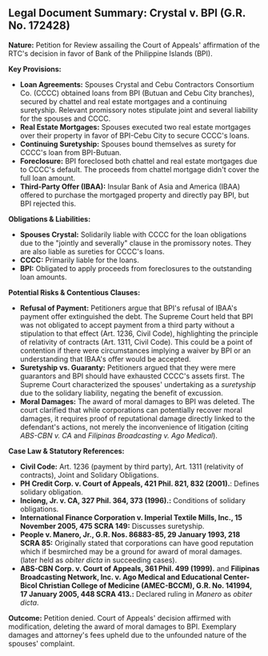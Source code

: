 ## Legal Document Summary: Crystal v. BPI (G.R. No. 172428)

**Nature:** Petition for Review assailing the Court of Appeals' affirmation of the RTC's decision in favor of Bank of the Philippine Islands (BPI).

**Key Provisions:**

*   **Loan Agreements:** Spouses Crystal and Cebu Contractors Consortium Co. (CCCC) obtained loans from BPI (Butuan and Cebu City branches), secured by chattel and real estate mortgages and a continuing suretyship. Relevant promissory notes stipulate joint and several liability for the spouses and CCCC.
*   **Real Estate Mortgages:** Spouses executed two real estate mortgages over their property in favor of BPI-Cebu City to secure CCCC's loans.
*   **Continuing Suretyship:** Spouses bound themselves as surety for CCCC's loan from BPI-Butuan.
*   **Foreclosure:** BPI foreclosed both chattel and real estate mortgages due to CCCC's default. The proceeds from chattel mortgage didn't cover the full loan amount.
*   **Third-Party Offer (IBAA):** Insular Bank of Asia and America (IBAA) offered to purchase the mortgaged property and directly pay BPI, but BPI rejected this.

**Obligations & Liabilities:**

*   **Spouses Crystal:** Solidarily liable with CCCC for the loan obligations due to the "jointly and severally" clause in the promissory notes. They are also liable as sureties for CCCC's loans.
*   **CCCC:** Primarily liable for the loans.
*   **BPI:** Obligated to apply proceeds from foreclosures to the outstanding loan amounts.

**Potential Risks & Contentious Clauses:**

*   **Refusal of Payment:** Petitioners argue that BPI's refusal of IBAA's payment offer extinguished the debt. The Supreme Court held that BPI was not obligated to accept payment from a third party without a stipulation to that effect (Art. 1236, Civil Code), highlighting the principle of relativity of contracts (Art. 1311, Civil Code). This could be a point of contention if there were circumstances implying a waiver by BPI or an understanding that IBAA's offer would be accepted.
*   **Suretyship vs. Guaranty:** Petitioners argued that they were mere guarantors and BPI should have exhausted CCCC's assets first. The Supreme Court characterized the spouses' undertaking as a *suretyship* due to the solidary liability, negating the benefit of excussion.
*   **Moral Damages:** The award of moral damages to BPI was deleted. The court clarified that while corporations can potentially recover moral damages, it requires proof of reputational damage directly linked to the defendant's actions, not merely the inconvenience of litigation (citing *ABS-CBN v. CA* and *Filipinas Broadcasting v. Ago Medical*).

**Case Law & Statutory References:**

*   **Civil Code:** Art. 1236 (payment by third party), Art. 1311 (relativity of contracts), Joint and Solidary Obligations.
*   **PH Credit Corp. v. Court of Appeals, 421 Phil. 821, 832 (2001).**: Defines solidary obligation.
*   **Inciong, Jr. v. CA, 327 Phil. 364, 373 (1996).:** Conditions of solidary obligations.
*   **International Finance Corporation v. Imperial Textile Mills, Inc., 15 November 2005, 475 SCRA 149:** Discusses suretyship.
*   **People v. Manero, Jr., G.R. Nos. 86883-85, 29 January 1993, 218 SCRA 85:** Originally stated that corporations can have good reputation which if besmirched may be a ground for award of moral damages. (later held as *obiter dicta* in succeeding cases).
*   **ABS-CBN Corp. v. Court of Appeals, 361 Phil. 499 (1999).** and **Filipinas Broadcasting Network, Inc. v. Ago Medical and Educational Center-Bicol Christian College of Medicine (AMEC-BCCM), G.R. No. 141994, 17 January 2005, 448 SCRA 413.:** Declared ruling in *Manero* as *obiter dicta*.

**Outcome:** Petition denied. Court of Appeals' decision affirmed with modification, deleting the award of moral damages to BPI. Exemplary damages and attorney's fees upheld due to the unfounded nature of the spouses' complaint.
